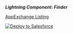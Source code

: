***Lightning Component: Finder***

[AppExchange Listing](https://appexchange.salesforce.com/listingDetail?listingId=a0N30000000q9IJEAY)


<a href="https://githubsfdeploy.herokuapp.com?owner=sohalloran&repo=Finder">
  <img alt="Deploy to Salesforce" src="https://raw.githubusercontent.com/afawcett/githubsfdeploy/master/deploy.png">
</a>

<br/><br/>
